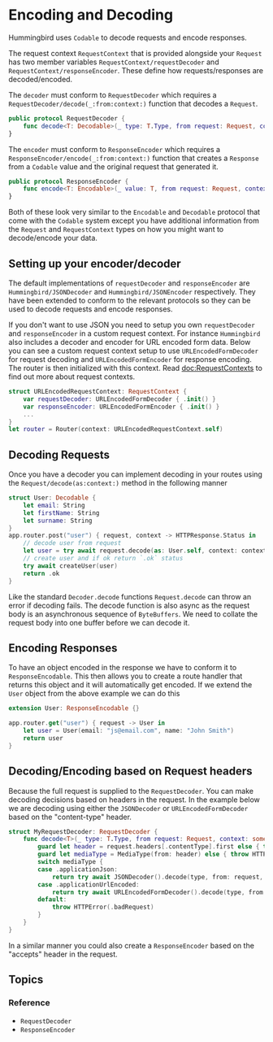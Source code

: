 # Encoding and Decoding

Hummingbird uses `Codable` to decode requests and encode responses. 

The request context ``RequestContext`` that is provided alongside your ``Request`` has two member variables ``RequestContext/requestDecoder`` and ``RequestContext/responseEncoder``. These define how requests/responses are decoded/encoded. 

The `decoder` must conform to ``RequestDecoder`` which requires a ``RequestDecoder/decode(_:from:context:)`` function that decodes a `Request`.

```swift
public protocol RequestDecoder {
    func decode<T: Decodable>(_ type: T.Type, from request: Request, context: some RequestContext) throws -> T
}
```

The `encoder` must conform to ``ResponseEncoder`` which requires a ``ResponseEncoder/encode(_:from:context:)`` function that creates a `Response` from a `Codable` value and the original request that generated it.

```swift
public protocol ResponseEncoder {
    func encode<T: Encodable>(_ value: T, from request: Request, context: some RequestContext) throws -> Response
}
```

Both of these look very similar to the `Encodable` and `Decodable` protocol that come with the `Codable` system except you have additional information from the `Request` and `RequestContext` types on how you might want to decode/encode your data.

## Setting up your encoder/decoder

The default implementations of `requestDecoder` and `responseEncoder` are `Hummingbird/JSONDecoder` and `Hummingbird/JSONEncoder` respectively. They have been extended to conform to the relevant protocols so they can be used to decode requests and encode responses. 

If you don't want to use JSON you need to setup you own `requestDecoder` and `responseEncoder` in a custom request context. For instance `Hummingbird` also includes a decoder and encoder for URL encoded form data. Below you can see a custom request context setup to use ``URLEncodedFormDecoder`` for request decoding and ``URLEncodedFormEncoder`` for response encoding. The router is then initialized with this context. Read <doc:RequestContexts> to find out more about request contexts. 

```swift
struct URLEncodedRequestContext: RequestContext {
    var requestDecoder: URLEncodedFormDecoder { .init() }
    var responseEncoder: URLEncodedFormEncoder { .init() }
    ...
}
let router = Router(context: URLEncodedRequestContext.self)
```

## Decoding Requests

Once you have a decoder you can implement decoding in your routes using the ``Request/decode(as:context:)`` method in the following manner

```swift
struct User: Decodable {
    let email: String
    let firstName: String
    let surname: String
}
app.router.post("user") { request, context -> HTTPResponse.Status in
    // decode user from request
    let user = try await request.decode(as: User.self, context: context)
    // create user and if ok return `.ok` status
    try await createUser(user)
    return .ok
}
```
Like the standard `Decoder.decode` functions `Request.decode` can throw an error if decoding fails. The decode function is also async as the request body is an asynchronous sequence of `ByteBuffers`. We need to collate the request body into one buffer before we can decode it.

## Encoding Responses

To have an object encoded in the response we have to conform it to `ResponseEncodable`. This then allows you to create a route handler that returns this object and it will automatically get encoded. If we extend the `User` object from the above example we can do this

```swift
extension User: ResponseEncodable {}

app.router.get("user") { request -> User in
    let user = User(email: "js@email.com", name: "John Smith")
    return user
}
```

## Decoding/Encoding based on Request headers

Because the full request is supplied to the `RequestDecoder`. You can make decoding decisions based on headers in the request. In the example below we are decoding using either the `JSONDecoder` or `URLEncodedFormDecoder` based on the "content-type" header.

```swift
struct MyRequestDecoder: RequestDecoder {
    func decode<T>(_ type: T.Type, from request: Request, context: some RequestContext) async throws -> T where T : Decodable {
        guard let header = request.headers[.contentType].first else { throw HTTPError(.badRequest) }
        guard let mediaType = MediaType(from: header) else { throw HTTPError(.badRequest) }
        switch mediaType {
        case .applicationJson:
            return try await JSONDecoder().decode(type, from: request, context: context)
        case .applicationUrlEncoded:
            return try await URLEncodedFormDecoder().decode(type, from: request, context: context)
        default:
            throw HTTPError(.badRequest)
        }
    }
}
```

In a similar manner you could also create a `ResponseEncoder` based on the "accepts" header in the request.

## Topics

### Reference

- ``RequestDecoder``
- ``ResponseEncoder``
